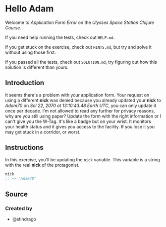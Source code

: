 # Hello Adam

Welcome to _Application Form Error_ on the _Ulysses Space Station Clojure Course_.

If you need help running the tests, check out `HELP.md`.

If you get stuck on the exercise, check out `HINTS.md`, but try and solve it without using those first.

If you passed all the tests, check out `SOLUTION.md`, try figuring out how this solution is different than yours.

## Introduction

It seems there's a problem with your application form. Your request on using a different **nick** was denied because you already updated your **nick** to _Adam70_ on _Sol 22, 2070 at 13:10:43.48 Earth UTC_, you can only update it once per decade. I'm not allowed to read any further for privacy reasons, why are you still using paper? Update the form with the right information or I can't give you the W-Tag. It's like a badge but on your wrist. It monitors your health status and it gives you access to the facility. If you lose it you may get stuck in a corridor, or worst.

## Instructions

In this exercise, you'll be updating the `nick` variable. This variable is a string with the real **nick** of the protagonist.

```clojure
nick
;; => "Adam70"
```

## Source

### Created by

- @stindrago
